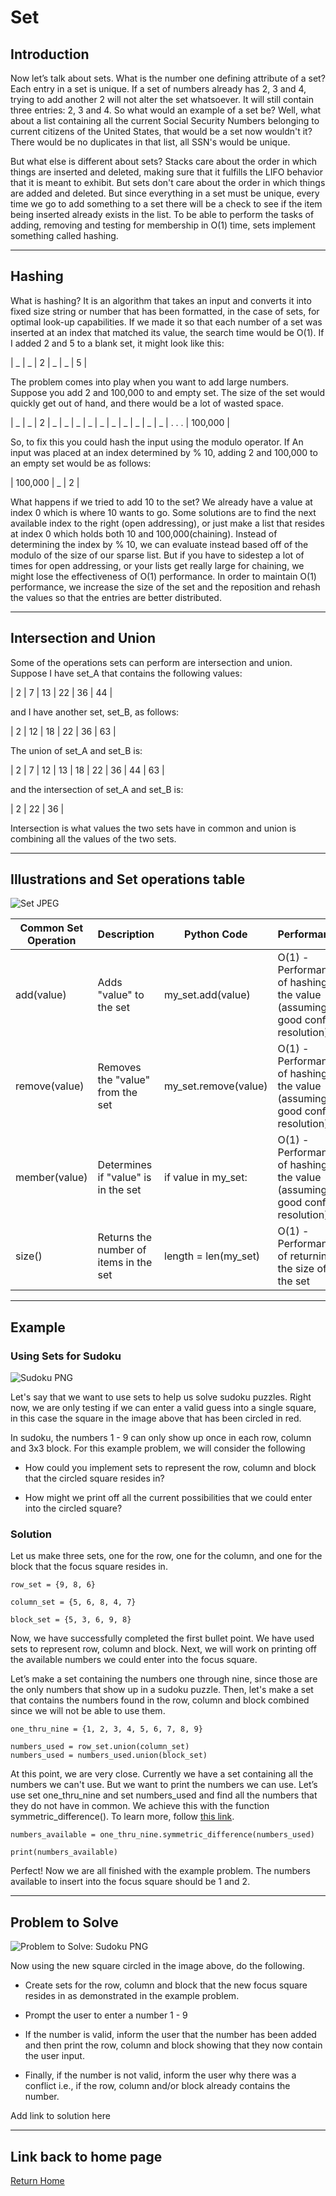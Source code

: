 # Set

## Introduction

Now let’s talk about sets. What is the number one defining attribute of a set? Each entry in a set is unique. If a set of numbers already has 2, 3 and 4, trying to add another 2 will not alter the set whatsoever. It will still contain three entries: 2, 3 and 4. So what would an example of a set be? Well, what about a list containing all the current Social Security Numbers belonging to current citizens of the United States, that would be a set now wouldn't it? There would be no duplicates in that list, all SSN's would be unique.

But what else is different about sets? Stacks care about the order in which things are inserted and deleted, making sure that it fulfills the LIFO behavior that it is meant to exhibit. But sets don't care about the order in which things are added and deleted. But since everything in a set must be unique, every time we go to add something to a set there will be a check to see if the item being inserted already exists in the list. To be able to perform the tasks of adding, removing and testing for membership in O(1) time, sets implement something called hashing.

***

## Hashing

What is hashing? It is an algorithm that takes an input and converts it into fixed size string or number that has been formatted, in the case of sets, for optimal look-up capabilities. If we made it so that each number of a set was inserted at an index that matched its value, the search time would be O(1). If I added 2 and 5 to a blank set, it might look like this:

| _ | _ | 2 | _ | _ | 5 |

The problem comes into play when you want to add large numbers. Suppose you add 2 and 100,000 to and empty set. The size of the set would quickly get out of hand, and there would be a lot of wasted space.

| _ | _ | 2 | _ | _ | _ | _ | _ | _ | _ | _ | _ | _ | . . . | 100,000 | 

So, to fix this you could hash the input using the modulo operator. If An input was placed at an index determined by % 10, adding 2 and 100,000 to an empty set would be as follows:

| 100,000 | _ | 2 |

What happens if we tried to add 10 to the set? We already have a value at index 0 which is where 10 wants to go. Some solutions are to find the next available index to the right (open addressing), or just make a list that resides at index 0 which holds both 10 and 100,000(chaining). Instead of determining the index by % 10, we can evaluate instead based off of the modulo of the size of our sparse list. But if you have to sidestep a lot of times for open addressing, or your lists get really large for chaining, we might lose the effectiveness of O(1) performance. In order to maintain O(1) performance, we increase the size of the set and the reposition and rehash the values so that the entries are better distributed. 

***

## Intersection and Union

Some of the operations sets can perform are intersection and union. Suppose I have set_A that contains the following values:

| 2 | 7 | 13 | 22 | 36 | 44 |

and I have another set, set_B, as follows:

| 2 | 12 | 18 | 22 | 36 | 63 |

The union of set_A and set_B is:

| 2 | 7 | 12 | 13 | 18 | 22 | 36 | 44 | 63 |

and the intersection of set_A and set_B is:

| 2 | 22 | 36 |

Intersection is what values the two sets have in common and union is combining all the values of the two sets.

***

## Illustrations and Set operations table

![Set JPEG](set.jpg)

| Common Set Operation | Description | Python Code | Performance |
| ----------------------- | ----------- | ----------- | ----------- |
| add(value)             | Adds "value" to the set | my_set.add(value) | O(1) - Performance of hashing the value (assuming good conflict resolution) |
| remove(value) | Removes the "value" from the set | my_set.remove(value) | O(1) - Performance of hashing the value (assuming good conflict resolution) |
| member(value) | Determines if "value" is in the set | if value in my_set: | O(1) - Performance of hashing the value (assuming good conflict resolution) |
| size() | Returns the number of items in the set | length = len(my_set) | O(1) - Performance of returning the size of the set |

***

## Example

### Using Sets for Sudoku

![Sudoku PNG](sudoku.png)

Let's say that we want to use sets to help us solve sudoku puzzles. Right now, we are only testing if we can enter a valid guess into a single square, in this case the square in the image above that has been circled in red. 

In sudoku, the numbers 1 - 9 can only show up once in each row, column and 3x3 block. For this example problem, we will consider the following

* How could you implement sets to represent the row, column and block that the circled square resides in?

* How might we print off all the current possibilities that we could enter into the circled square?

### Solution

Let us make three sets, one for the row, one for the column, and one for the block that the focus square resides in.

```
row_set = {9, 8, 6}

column_set = {5, 6, 8, 4, 7}

block_set = {5, 3, 6, 9, 8}
```

Now, we have successfully completed the first bullet point. We have used sets to represent row, column and block. Next, we will work on printing off the available numbers we could enter into the focus square.

Let’s make a set containing the numbers one through nine, since those are the only numbers that show up in a sudoku puzzle. Then, let's make a set that contains the numbers found in the row, column and block combined since we will not be able to use them.

```
one_thru_nine = {1, 2, 3, 4, 5, 6, 7, 8, 9}

numbers_used = row_set.union(column_set)
numbers_used = numbers_used.union(block_set)
```

At this point, we are very close. Currently we have a set containing all the numbers we can't use. But we want to print the numbers we can use. Let’s use set one_thru_nine and set numbers_used and find all the numbers that they do not have in common. We achieve this with the function symmetric_difference(). To learn more, follow [this link](https://www.programiz.com/python-programming/methods/set/symmetric_difference).

```
numbers_available = one_thru_nine.symmetric_difference(numbers_used)

print(numbers_available)
```

Perfect! Now we are all finished with the example problem. The numbers available to insert into the focus square should be 1 and 2.

***

## Problem to Solve

![Problem to Solve: Sudoku PNG](sudoku2.png)

Now using the new square circled in the image above, do the following.

* Create sets for the row, column and block that the new focus square resides in as demonstrated in the example problem.

* Prompt the user to enter a number 1 - 9

* If the number is valid, inform the user that the number has been added and then print the row, column and block showing that they now contain the user input.

* Finally, if the number is not valid, inform the user why there was a conflict i.e., if the row, column and/or block already contains the number.

Add link to solution here

***

## Link back to home page

[Return Home](00Welcome.md)
